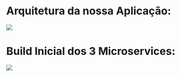 <h1>Arquitetura da nossa Aplicação:</h1>
<img src="https://user-images.githubusercontent.com/63434009/133908053-2e41ceab-8fbb-4c8a-b78d-5ce07220297e.PNG"></img>

<h1>Build Inicial dos 3 Microservices:</h1>
<img src="https://user-images.githubusercontent.com/63434009/133908065-240f2511-017d-4fbf-8d61-8ef5362cd9f7.PNG"></img>
